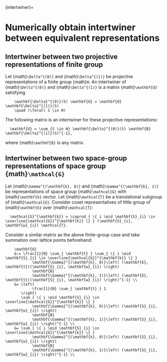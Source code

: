 (intertwiner)=
# Numerically obtain intertwiner between equivalent representations

## Intertwiner between two projective representations of finite group

Let {math}`\Delta^{(0)}` and {math}`\Delta^{(1)}` be projective representations of a finite group {math}`H`.
An intertwiner of {math}`\Delta^{(0)}` and {math}`\Delta^{(1)}` is a matrix {math}`\mathbf{U}` satisfying
```{math}
    \mathbf{\Delta}^{(0)}(S) \mathbf{U} = \mathbf{U} \mathbf{\Delta}^{(1)}(S)
    \quad (\forall S \in H)
```

The following matrix is an intertwiner for these projective representations:
```{math}
  \mathbf{U} = \sum_{S \in H} \mathbf{\Delta}^{(0)}(S) \mathbf{B} \mathbf{\Delta}^{(1)}(S)^{-1},
```
where {math}`\mathbf{B}` is any matrix.

## Intertwiner between two space-group representations of space group {math}`\mathcal{G}`

Let {math}`\Gamma^{(\mathbf{k}, 0)}` and {math}`\Gamma^{(\mathbf{k}, 1)}` be representations of space group {math}`\mathcal{G}` with {math}`\mathbf{k}` vector.
Let {math}`\mathcal{T}` be a translational subgroup of {math}`\mathcal{G}`.
Consider coset representatives of little group of {math}`\mathbf{k}` over {math}`\mathcal{T}`:
```{math}
  \mathcal{G}^{\mathbf{k}} = \coprod_{ \{ i \mid \mathbf{S}_{i} \in \overline{\mathcal{G}}^{\mathbf{k}} \} } (\mathbf{S}_{i}, \mathbf{w}_{i}) \mathcal{T}.
```

Consider a similar matrix as the above finite-group case and take summation over lattice points beforehand:
```{math}
    \mathbf{U}
    &:= \frac{1}{N} \sum_{ \mathbf{t} } \sum_{ \{ i \mid \mathbf{S}_{i} \in \overline{\mathcal{G}}^{\mathbf{k}} \} }
            \mathbf{\Gamma}^{(\mathbf{k}, 0)}\left( (\mathbf{E}, \mathbf{t})(\mathbf{S}_{i}, \mathbf{w}_{i}) \right)
            \mathbf{B}
            \mathbf{\Gamma}^{(\mathbf{k}, 1)}\left( (\mathbf{E}, \mathbf{t})(\mathbf{S}_{i}, \mathbf{w}_{i}) \right)^{-1} \\
    &= \left(
            \frac{1}{N} \sum_{ \mathbf{t} } 1
       \right)
       \sum_{ \{ i \mid \mathbf{S}_{i} \in \overline{\mathcal{G}}^{\mathbf{k}} \} }
            \mathbf{\Gamma}^{(\mathbf{k}, 0)}\left( (\mathbf{S}_{i}, \mathbf{w}_{i}) \right)
            \mathbf{B}
            \mathbf{\Gamma}^{(\mathbf{k}, 1)}\left( (\mathbf{S}_{i}, \mathbf{w}_{i}) \right)^{-1} \\
    &= \sum_{ \{ i \mid \mathbf{S}_{i} \in \overline{\mathcal{G}}^{\mathbf{k}} \} }
            \mathbf{\Gamma}^{(\mathbf{k}, 0)}\left( (\mathbf{S}_{i}, \mathbf{w}_{i}) \right)
            \mathbf{B}
            \mathbf{\Gamma}^{(\mathbf{k}, 1)}\left( (\mathbf{S}_{i}, \mathbf{w}_{i}) \right)^{-1} \\
```
